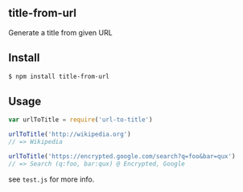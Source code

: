 ## title-from-url

Generate a title from given URL

## Install

```bash
$ npm install title-from-url
```

## Usage

```js
var urlToTitle = require('url-to-title')

urlToTitle('http://wikipedia.org')
// => Wikipedia

urlToTitle('https://encrypted.google.com/search?q=foo&bar=qux')
// => Search (q:foo, bar:qux) @ Encrypted, Google
```

see `test.js` for more info.
